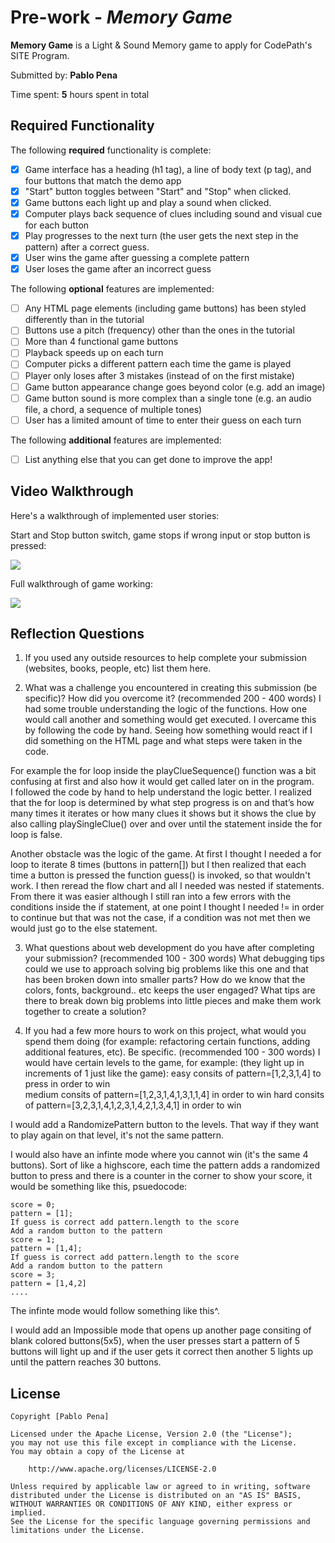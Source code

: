 # Pre-work - *Memory Game*

**Memory Game** is a Light & Sound Memory game to apply for CodePath's SITE Program. 

Submitted by: **Pablo Pena**

Time spent: **5** hours spent in total

## Required Functionality

The following **required** functionality is complete:

* [x] Game interface has a heading (h1 tag), a line of body text (p tag), and four buttons that match the demo app
* [x] "Start" button toggles between "Start" and "Stop" when clicked. 
* [x] Game buttons each light up and play a sound when clicked. 
* [x] Computer plays back sequence of clues including sound and visual cue for each button
* [x] Play progresses to the next turn (the user gets the next step in the pattern) after a correct guess. 
* [x] User wins the game after guessing a complete pattern
* [x] User loses the game after an incorrect guess

The following **optional** features are implemented:

* [ ] Any HTML page elements (including game buttons) has been styled differently than in the tutorial
* [ ] Buttons use a pitch (frequency) other than the ones in the tutorial
* [ ] More than 4 functional game buttons
* [ ] Playback speeds up on each turn
* [ ] Computer picks a different pattern each time the game is played
* [ ] Player only loses after 3 mistakes (instead of on the first mistake)
* [ ] Game button appearance change goes beyond color (e.g. add an image)
* [ ] Game button sound is more complex than a single tone (e.g. an audio file, a chord, a sequence of multiple tones)
* [ ] User has a limited amount of time to enter their guess on each turn

The following **additional** features are implemented:

- [ ] List anything else that you can get done to improve the app!

## Video Walkthrough

Here's a walkthrough of implemented user stories:

Start and Stop button switch, game stops if wrong input or stop button is pressed:

![](https://i.imgur.com/YYhqx08.gif)

Full walkthrough of game working: 

![](https://i.imgur.com/LCkq0Vn.gif)


## Reflection Questions
1. If you used any outside resources to help complete your submission (websites, books, people, etc) list them here. 


2. What was a challenge you encountered in creating this submission (be specific)? How did you overcome it? (recommended 200 - 400 words) 
I had some trouble understanding the logic of the functions. How one would call another and something would get executed. 
I overcame this by following the code by hand. Seeing how something would react if I did something on the HTML page and what steps were taken in the code. 

For example the for loop inside the playClueSequence() function was a bit confusing at first and also how it would get called later on in the program.  
I followed the code by hand to help understand the logic better. I realized that the for loop is determined by what step progress is on and 
that’s how many times it iterates or how many clues it shows but it shows the clue by also calling playSingleClue() over and over until the statement inside the for loop is false. 

Another obstacle was the logic of the game. At first I thought I needed a for loop to iterate 8 times (buttons in pattern[])
but I then realized that each time a button is pressed the function guess() is invoked, so that wouldn't work. 
I then reread the flow chart  and all I needed was nested if statements. From there it was easier although I still ran into a few errors with the conditions inside the if statement, 
at one point I thought I needed != in order to continue but that was not the case, if a condition was not met then we would just go to the else statement.  

3. What questions about web development do you have after completing your submission? (recommended 100 - 300 words) 
What debugging tips could we use to approach solving big problems like this one and that has been broken down into smaller parts?
How do we know that the colors, fonts, background.. etc keeps the user engaged? 
What tips are there to break down big problems into little pieces and make them work together to create a solution?

4. If you had a few more hours to work on this project, what would you spend them doing (for example: refactoring certain functions, adding additional features, etc). Be specific. (recommended 100 - 300 words) 
I would have certain levels to the game, for example: 
(they light up in increments of 1 just like the game):
easy consits of pattern=[1,2,3,1,4] to press in order to win  
medium consits of pattern=[1,2,3,1,4,1,3,1,1,4] in order to win 
hard consits of pattern=[3,2,3,1,4,1,2,3,1,4,2,1,3,4,1] in order to win 

I would add a RandomizePattern button to the levels. That way if they want to play again on that level, it's not the same pattern. 

I would also have an infinte mode where you cannot win (it's the same 4 buttons). Sort of like a highscore, each time the pattern adds a randomized button to press 
and there is a counter in the corner to show your score, it would be something like this, psuedocode:
```
score = 0;
pattern = [1];
If guess is correct add pattern.length to the score
Add a random button to the pattern
score = 1;
pattern = [1,4];
If guess is correct add pattern.length to the score
Add a random button to the pattern
score = 3;
pattern = [1,4,2]
....
```
The infinte mode would follow something like this^. 

I would add an Impossible mode that opens up another page consiting of blank colored buttons(5x5), when the user presses start
a pattern of 5 buttons will light up and if the user gets it correct then another 5 lights up until the pattern reaches 30 buttons. 


## License

    Copyright [Pablo Pena]

    Licensed under the Apache License, Version 2.0 (the "License");
    you may not use this file except in compliance with the License.
    You may obtain a copy of the License at

        http://www.apache.org/licenses/LICENSE-2.0

    Unless required by applicable law or agreed to in writing, software
    distributed under the License is distributed on an "AS IS" BASIS,
    WITHOUT WARRANTIES OR CONDITIONS OF ANY KIND, either express or implied.
    See the License for the specific language governing permissions and
    limitations under the License.
